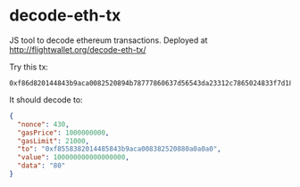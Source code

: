 # decode-eth-tx

JS tool to decode ethereum transactions. Deployed at http://flightwallet.org/decode-eth-tx/

Try this tx:

```
0xf86d820144843b9aca0082520894b78777860637d56543da23312c7865024833f7d188016345785d8a0000802ba0e2539a5d9f056d7095bd19d6b77b850910eeafb71534ebd45159915fab202e91a007484420f3968697974413fc55d1142dc76285d30b1b9231ccb71ed1e720faae
```

It should decode to:

```json
{
  "nonce": 430,
  "gasPrice": 1000000000,
  "gasLimit": 21000,
  "to": "0xf8558382014485843b9aca008382520880a0a0a0",
  "value": 100000000000000000,
  "data": "80"
}
```
